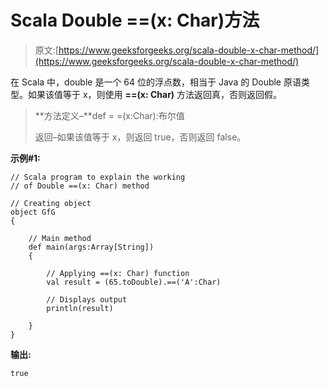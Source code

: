 # Scala Double ==(x: Char)方法

> 原文:[https://www.geeksforgeeks.org/scala-double-x-char-method/](https://www.geeksforgeeks.org/scala-double-x-char-method/)

在 Scala 中，double 是一个 64 位的浮点数，相当于 Java 的 Double 原语类型。如果该值等于 x，则使用 **==(x: Char)** 方法返回真，否则返回假。

> **方法定义–**def = =(x:Char):布尔值
> 
> 返回–如果该值等于 x，则返回 true，否则返回 false。

**示例#1:**

```
// Scala program to explain the working 
// of Double ==(x: Char) method

// Creating object
object GfG
{ 

    // Main method
    def main(args:Array[String])
    {

        // Applying ==(x: Char) function
        val result = (65.toDouble).==('A':Char)

        // Displays output
        println(result)

    }
} 
```

**输出:**

```
true

```